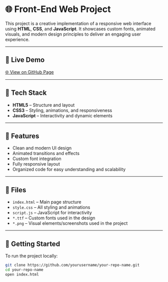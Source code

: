 # 🌐 Front-End Web Project

This project is a creative implementation of a responsive web interface using **HTML**, **CSS**, and **JavaScript**. It showcases custom fonts, animated visuals, and modern design principles to deliver an engaging user experience.

---

## 🔗 Live Demo  
[🌐 View on GitHub Page](https://nikhilkumar0102.github.io/3D-Website/)

---

## 🔧 Tech Stack
- **HTML5** – Structure and layout  
- **CSS3** – Styling, animations, and responsiveness  
- **JavaScript** – Interactivity and dynamic elements  

---

## 📂 Features
- Clean and modern UI design  
- Animated transitions and effects  
- Custom font integration  
- Fully responsive layout  
- Organized code for easy understanding and scalability  

---

## 📁 Files
- `index.html` – Main page structure  
- `style.css` – All styling and animations  
- `script.js` – JavaScript for interactivity  
- `*.ttf` – Custom fonts used in the design  
- `*.png` – Visual elements/screenshots used in the project  

---

## 🚀 Getting Started

To run the project locally:

```bash
git clone https://github.com/yourusername/your-repo-name.git
cd your-repo-name
open index.html
